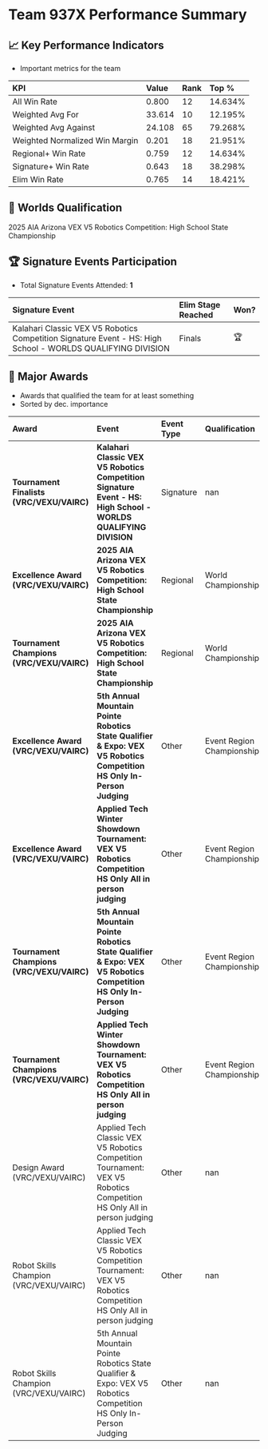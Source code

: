 # Team 937X Performance Summary

## 📈 Key Performance Indicators
- Important metrics for the team

| KPI | Value | Rank | Top % |
|:---|:-----|:----|:-----|
| All Win Rate | 0.800 | 12 | 14.634% |
| Weighted Avg For | 33.614 | 10 | 12.195% |
| Weighted Avg Against | 24.108 | 65 | 79.268% |
| Weighted Normalized Win Margin | 0.201 | 18 | 21.951% |
| Regional+ Win Rate | 0.759 | 12 | 14.634% |
| Signature+ Win Rate | 0.643 | 18 | 38.298% |
| Elim Win Rate | 0.765 | 14 | 18.421% |


## 🎯 Worlds Qualification
2025 AIA Arizona VEX V5 Robotics Competition: High School State Championship

## 🏆 Signature Events Participation
- Total Signature Events Attended: **1**

| Signature Event | Elim Stage Reached | Won? |
|:----------------|:-------------------|:----|
| Kalahari Classic VEX V5 Robotics Competition Signature Event - HS: High School - WORLDS QUALIFYING DIVISION | Finals | 🏆 |


## 🥇 Major Awards
- Awards that qualified the team for at least something
- Sorted by dec. importance

| Award | Event | Event Type | Qualification |
|:------|:------|:-----------|:--------------|
| **Tournament Finalists (VRC/VEXU/VAIRC)** | **Kalahari Classic VEX V5 Robotics Competition Signature Event - HS: High School - WORLDS QUALIFYING DIVISION** | Signature | nan |
| **Excellence Award (VRC/VEXU/VAIRC)** | **2025 AIA Arizona VEX V5 Robotics Competition: High School State Championship** | Regional | World Championship |
| **Tournament Champions (VRC/VEXU/VAIRC)** | **2025 AIA Arizona VEX V5 Robotics Competition: High School State Championship** | Regional | World Championship |
| **Excellence Award (VRC/VEXU/VAIRC)** | **5th Annual Mountain Pointe Robotics State Qualifier & Expo: VEX V5 Robotics Competition HS Only In-Person Judging** | Other | Event Region Championship |
| **Excellence Award (VRC/VEXU/VAIRC)** | **Applied Tech Winter Showdown Tournament: VEX V5 Robotics Competition HS Only All in person judging** | Other | Event Region Championship |
| **Tournament Champions (VRC/VEXU/VAIRC)** | **5th Annual Mountain Pointe Robotics State Qualifier & Expo: VEX V5 Robotics Competition HS Only In-Person Judging** | Other | Event Region Championship |
| **Tournament Champions (VRC/VEXU/VAIRC)** | **Applied Tech Winter Showdown Tournament: VEX V5 Robotics Competition HS Only All in person judging** | Other | Event Region Championship |
| Design Award (VRC/VEXU/VAIRC) | Applied Tech Classic VEX V5 Robotics Competition Tournament: VEX V5 Robotics Competition HS Only All in person judging | Other | nan |
| Robot Skills Champion (VRC/VEXU/VAIRC) | Applied Tech Classic VEX V5 Robotics Competition Tournament: VEX V5 Robotics Competition HS Only All in person judging | Other | nan |
| Robot Skills Champion (VRC/VEXU/VAIRC) | 5th Annual Mountain Pointe Robotics State Qualifier & Expo: VEX V5 Robotics Competition HS Only In-Person Judging | Other | nan |

